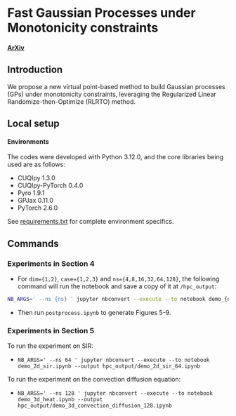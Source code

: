 # Fast Gaussian Processes under Monotonicity constraints

#### [ArXiv](https://google.com)

## Introduction

We propose a new virtual point-based method to build Gaussian processes (GPs) under monotonicity constraints, leveraging the Regularized Linear Randomize-then-Optimize (RLRTO) method.

## Local setup
#### Environments

The codes were developed with Python 3.12.0, and the core libraries being used are as follows:

- CUQIpy 1.3.0
- CUQIpy-PyTorch 0.4.0
- Pyro 1.9.1
- GPJax 0.11.0
- PyTorch 2.6.0

See [requirements.txt](requirements.txt) for complete environment specifics.

## Commands

### Experiments in Section 4
- For `dim={1,2}`, `case={1,2,3}` and `ns={4,8,16,32,64,128}`, the following command will run the notebook and save a copy of it at `/hpc_output`:

```bash
NB_ARGS=' --ns {ns} ' jupyter nbconvert --execute --to notebook demo_{dim}d_{case}.ipynb --output hpc_output/demo_{dim}d_{case}_{ns}.ipynb
```
- Then run `postprocess.ipynb` to generate Figures 5-9.

### Experiments in Section 5
To run the experiment on SIR:
- `NB_ARGS=' --ns 64 ' jupyter nbconvert --execute --to notebook demo_2d_sir.ipynb --output hpc_output/demo_2d_sir_64.ipynb`

To run the experiment on the convection diffusion equation:
- `NB_ARGS=' --ns 128 ' jupyter nbconvert --execute --to notebook demo_3d_heat.ipynb --output hpc_output/demo_3d_convection_diffusion_128.ipynb`
